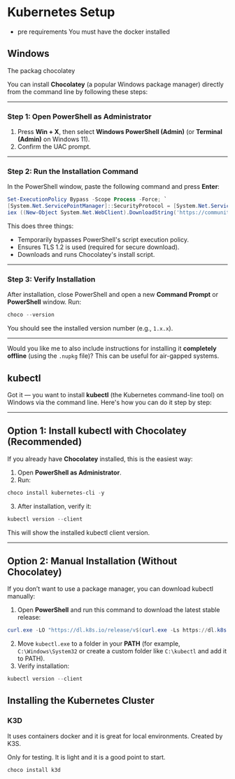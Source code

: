 
# Kubernetes Setup

- pre requirements
You must have the docker installed

## Windows

The packag  chocolatey

You can install **Chocolatey** (a popular Windows package manager) directly from the command line by following these steps:

---

### **Step 1: Open PowerShell as Administrator**

1. Press **Win + X**, then select **Windows PowerShell (Admin)** (or **Terminal (Admin)** on Windows 11).
2. Confirm the UAC prompt.

---

### **Step 2: Run the Installation Command**

In the PowerShell window, paste the following command and press **Enter**:

```powershell
Set-ExecutionPolicy Bypass -Scope Process -Force; `
[System.Net.ServicePointManager]::SecurityProtocol = [System.Net.ServicePointManager]::SecurityProtocol -bor 3072; `
iex ((New-Object System.Net.WebClient).DownloadString('https://community.chocolatey.org/install.ps1'))
```

This does three things:

* Temporarily bypasses PowerShell's script execution policy.
* Ensures TLS 1.2 is used (required for secure download).
* Downloads and runs Chocolatey's install script.

---

### **Step 3: Verify Installation**

After installation, close PowerShell and open a new **Command Prompt** or **PowerShell** window. Run:

```powershell
choco --version
```

You should see the installed version number (e.g., `1.x.x`).

---

Would you like me to also include instructions for installing it **completely offline** (using the `.nupkg` file)? This can be useful for air-gapped systems.



## kubectl

Got it — you want to install **kubectl** (the Kubernetes command-line tool) on Windows via the command line. Here's how you can do it step by step:

---

## **Option 1: Install kubectl with Chocolatey (Recommended)**

If you already have **Chocolatey** installed, this is the easiest way:

1. Open **PowerShell as Administrator**.
2. Run:

```powershell
choco install kubernetes-cli -y
```

3. After installation, verify it:

```powershell
kubectl version --client
```

This will show the installed kubectl client version.

---

## **Option 2: Manual Installation (Without Chocolatey)**

If you don’t want to use a package manager, you can download kubectl manually:

1. Open **PowerShell** and run this command to download the latest stable release:

```powershell
curl.exe -LO "https://dl.k8s.io/release/v$(curl.exe -Ls https://dl.k8s.io/release/stable.txt)/bin/windows/amd64/kubectl.exe"
```

2. Move `kubectl.exe` to a folder in your **PATH** (for example, `C:\Windows\System32` or create a custom folder like `C:\kubectl` and add it to PATH).
3. Verify installation:

```powershell
kubectl version --client
```

## Installing the Kubernetes Cluster

### K3D

It uses containers docker and it is great for local environments.
Created by K3S. 

Only for testing. It is light and it is a good point to start.

```powershell
choco install k3d
```
